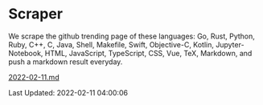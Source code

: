 # Scraper

We scrape the github trending page of these languages: Go, Rust, Python, Ruby, C++, C, Java, Shell, Makefile, Swift, Objective-C, Kotlin, Jupyter-Notebook, HTML, JavaScript, TypeScript, CSS, Vue, TeX, Markdown, and push a markdown result everyday.

[2022-02-11.md](https://github.com/yangwenmai/github-trending-backup/blob/master/2022-02-11.md)

Last Updated: 2022-02-11 04:00:06